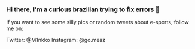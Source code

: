 ### Hi there, I'm a curious brazilian trying to fix errors 👋

If you want to see some silly pics or random tweets about e-sports, follow me on:

Twitter: @M1nkko
Instagram: @go.mesz


<!--
**bushadit/bushadit** is a ✨ _special_ ✨ repository because its `README.md` (this file) appears on your GitHub profile.

Here are some ideas to get you started:

- 🔭 I’m currently working on ...
- 🌱 I’m currently learning ...
- 👯 I’m looking to collaborate on ...
- 🤔 I’m looking for help with ...
- 💬 Ask me about ...
- 📫 How to reach me: ...
- 😄 Pronouns: ...
- ⚡ Fun fact: ...
-->
